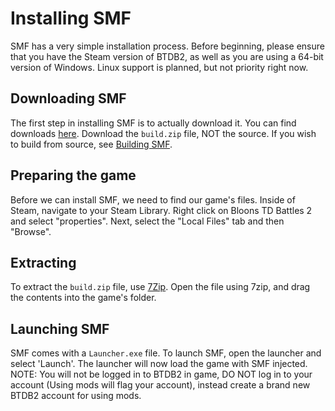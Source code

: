 # Installing SMF

SMF has a very simple installation process. Before beginning, please ensure that you have the Steam version of BTDB2, as well as you are using a 64-bit version of Windows. Linux support is planned, but not priority right now.

## Downloading SMF
The first step in installing SMF is to actually download it. You can find downloads [here](https://github.com/DisabledMallis/SoupedModFramework/releases). Download the `build.zip` file, NOT the source. If you wish to build from source, see [Building SMF](./build).

## Preparing the game
Before we can install SMF, we need to find our game's files. Inside of Steam, navigate to your Steam Library. Right click on Bloons TD Battles 2 and select "properties". Next, select the "Local Files" tab and then "Browse".

## Extracting
To extract the `build.zip` file, use [7Zip](https://www.7-zip.org/). Open the file using 7zip, and drag the contents into the game's folder.

## Launching SMF
SMF comes with a `Launcher.exe` file. To launch SMF, open the launcher and select 'Launch'. The launcher will now load the game with SMF injected. NOTE: You will not be logged in to BTDB2 in game, DO NOT log in to your account (Using mods will flag your account), instead create a brand new BTDB2 account for using mods.